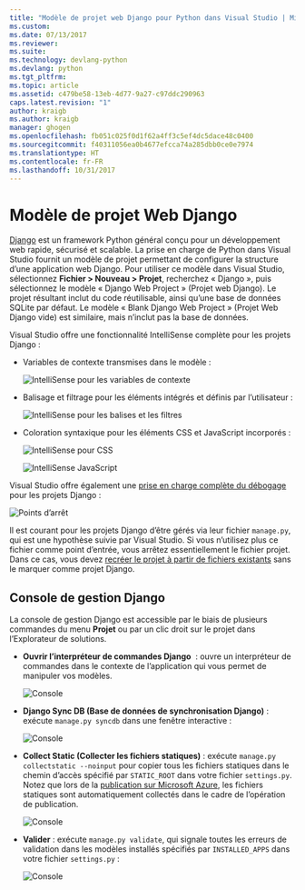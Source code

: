 ```yaml
---
title: "Modèle de projet web Django pour Python dans Visual Studio | Microsoft Docs"
ms.custom: 
ms.date: 07/13/2017
ms.reviewer: 
ms.suite: 
ms.technology: devlang-python
ms.devlang: python
ms.tgt_pltfrm: 
ms.topic: article
ms.assetid: c479be58-13eb-4d77-9a27-c97ddc290963
caps.latest.revision: "1"
author: kraigb
ms.author: kraigb
manager: ghogen
ms.openlocfilehash: fb051c025f0d1f62a4ff3c5ef4dc5dace48c0400
ms.sourcegitcommit: f40311056ea0b4677efcca74a285dbb0ce0e7974
ms.translationtype: HT
ms.contentlocale: fr-FR
ms.lasthandoff: 10/31/2017
---
```

# <a name="django-web-project-template"></a>Modèle de projet Web Django

[Django](https://www.djangoproject.com/) est un framework Python général conçu pour un développement web rapide, sécurisé et scalable. La prise en charge de Python dans Visual Studio fournit un modèle de projet permettant de configurer la structure d’une application web Django. Pour utiliser ce modèle dans Visual Studio, sélectionnez **Fichier > Nouveau > Projet**, recherchez « Django », puis sélectionnez le modèle « Django Web Project » (Projet web Django). Le projet résultant inclut du code réutilisable, ainsi qu’une base de données SQLite par défaut. Le modèle « Blank Django Web Project » (Projet Web Django vide) est similaire, mais n’inclut pas la base de données.

Visual Studio offre une fonctionnalité IntelliSense complète pour les projets Django :

- Variables de contexte transmises dans le modèle :

    ![IntelliSense pour les variables de contexte](media/template-django-intellisense.png)

- Balisage et filtrage pour les éléments intégrés et définis par l’utilisateur :

    ![IntelliSense pour les balises et les filtres](media/template-django-intellisense-filter.png)

- Coloration syntaxique pour les éléments CSS et JavaScript incorporés :

    ![IntelliSense pour CSS](media/template-django-intellisense-css.png)

    ![IntelliSense JavaScript](media/template-django-intellisense-js.png)


Visual Studio offre également une [prise en charge complète du débogage](debugging.md) pour les projets Django : 

![Points d’arrêt](media/template-django-debugging.png)

Il est courant pour les projets Django d’être gérés via leur fichier `manage.py`, qui est une hypothèse suivie par Visual Studio. Si vous n’utilisez plus ce fichier comme point d’entrée, vous arrêtez essentiellement le fichier projet. Dans ce cas, vous devez [recréer le projet à partir de fichiers existants](python-projects.md#creating-a-project-from-existing-files) sans le marquer comme projet Django.


## <a name="django-management-console"></a>Console de gestion Django

La console de gestion Django est accessible par le biais de plusieurs commandes du menu **Projet** ou par un clic droit sur le projet dans l’Explorateur de solutions.

- **Ouvrir l’interpréteur de commandes Django**  : ouvre un interpréteur de commandes dans le contexte de l’application qui vous permet de manipuler vos modèles.

    ![Console](media/template-django-console-shell.png)

- **Django Sync DB (Base de données de synchronisation Django)** : exécute `manage.py syncdb` dans une fenêtre interactive :

    ![Console](media/template-django-console-sync-db.png)

- **Collect Static (Collecter les fichiers statiques)** : exécute `manage.py collectstatic --noinput` pour copier tous les fichiers statiques dans le chemin d’accès spécifié par `STATIC_ROOT` dans votre fichier `settings.py`. Notez que lors de la [publication sur Microsoft Azure](template-web.md#publishing-to-azure-app-service), les fichiers statiques sont automatiquement collectés dans le cadre de l’opération de publication.

    ![Console](media/template-django-console-collect-static.png)

- **Valider** : exécute `manage.py validate`, qui signale toutes les erreurs de validation dans les modèles installés spécifiés par `INSTALLED_APPS` dans votre fichier `settings.py` :

    ![Console](media/template-django-console-validate.png)